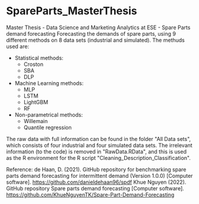 # SpareParts_MasterThesis
Master Thesis - Data Science and Marketing Analytics at ESE - Spare Parts demand forecasting
Forecasting the demands of spare parts, using 9 different methods on 8 data sets (industrial and simulated).
The methuds used are:
  * Statistical methods:
      - Croston
      - SBA
      - DLP
  * Machine Learning methods:
      - MLP
      - LSTM
      - LightGBM
      - RF
  * Non-parametrical methods:
      - Willemain
      - Quantile regression

The raw data with full information can be found in the folder "All Data sets", which consists of four industrial and four simulated data sets. The irrelevant information (to the code) is removed in "RawData.RData", and this is used as the R environment for the R script "Cleaning_Description_Classification".

  Reference: de Haan, D. (2021). GitHub repository for benchmarking spare parts demand forecasting for intermittent demand (Version 1.0.0) [Computer software]. https://github.com/danieldehaan96/spdf
  Khue Nguyen (2022). GitHub repository Spare parts demand forecasting [Computer software]. https://github.com/KhueNguyenTK/Spare-Part-Demand-Forecasting
  
